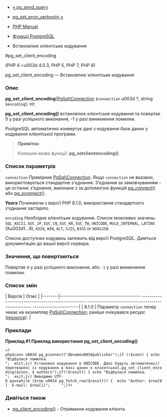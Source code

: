 - [« pg_send_query](function.pg-send-query.md)
- [pg_set_error_verbosity »](function.pg-set-error-verbosity.md)

- [PHP Manual](index.md)
- [Функції PostgreSQL](ref.pgsql.md)
- Встановлює клієнтське кодування

#pg_set_client_encoding

(PHP 4 \>u003d 4.0.3, PHP 5, PHP 7, PHP 8)

pg_set_client_encoding — Встановлює клієнтське кодування

### Опис

**pg_set_client_encoding**([PgSql\Connection](class.pgsql-connection.md)
`$connection` u003d ?, string `$encoding`): int

**pg_set_client_encoding()** встановлює клієнтське кодування та
повертає 0 у разі успішного виконання, -1 у разі виникнення
помилки.

PostgreSQL автоматично конвертує дані з кодування бази даних у
кодування клієнтської програми.

> **Примітка**:
>
> Колишня назва функції: **pg_setclientencoding()**.

### Список параметрів

`connection`
Примірник [PgSql\Connection](class.pgsql-connection.md). Якщо
`connection` не вказано, використовується стандартне з'єднання.
З'єднання за замовчуванням - це останнє з'єднання, виконане з
за допомогою функцій [pg_connect()](function.pg-connect.md) або
[pg_pconnect()](function.pg-pconnect.md).

**Увага**
Починаючи з версії PHP 8.1.0, використання стандартного з'єднання
застаріло.

`encoding`
Необхідне клієнтське кодування. Список можливих значень: `SQL_ASCII`,
`EUC_JP`, `EUC_CN`, `EUC_KR`, `EUC_TW`, `UNICODE`, `MULE_INTERNAL`,
`LATINX` (Xu003d1...9), `KOI8`, `WIN`, `ALT`, `SJIS`, `BIG5` or `WIN1250`.

Список доступних кодувань залежить від версії PostgreSQL. Дивіться
документацію до вашої версії сервера.

### Значення, що повертаються

Повертає `0` у разі успішного виконання, або `-1` у разі
виникнення помилки.

### Список змін

| Версія | Опис |
|--------|---------------------------------------- -------------------------------------------------- -------------------------------------------------- -----------------------|
| 8.1.0 | Параметр `connection` тепер чекає на екземпляр [PgSql\Connection](class.pgsql-connection.md); раніше очікувався ресурс ([resource](language.types.resource.md)). |

### Приклади

**Приклад #1 Приклад використання **pg_set_client_encoding()****

` <?php$conn u003d pg_pconnect("dbnameu003dpublisher");if (!$conn) { echo "Відбулася помилка.
";  exit;}// Установка кодування в UNICODE. Дані будуть автоматично// перетворені із кодування в базі даних к клієнтської.pg_set_client_encoding($conn, $ authors");if(!$result) { echo "Відбулася помилка.
";  exit;}// Виводимо UTF-8 даніwhile ($row u003d pg_fetch_row($result)) {  echo "Author: $row[0]  E-mail: $row[1]";    
";}?> `

### Дивіться також

- [pg_client_encoding()](function.pg-client-encoding.md) - Отримання
кодування клієнта.
